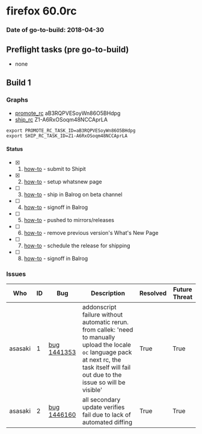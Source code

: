 # firefox 60.0rc

### Date of go-to-build: 2018-04-30

## Preflight tasks (pre go-to-build)
- none

## Build 1  

### Graphs
* [promote_rc](https://tools.taskcluster.net/push-inspector/#/aB3RQPVESoyWn86O5BHdpg) aB3RQPVESoyWn86O5BHdpg
* [ship_rc](https://tools.taskcluster.net/push-inspector/#/Z1-A6RxOSoqm48NCCAprLA) Z1-A6RxOSoqm48NCCAprLA
```
export PROMOTE_RC_TASK_ID=aB3RQPVESoyWn86O5BHdpg
export SHIP_RC_TASK_ID=Z1-A6RxOSoqm48NCCAprLA
```


#### Status
- [x] 1.  [how-to](https://wiki.mozilla.org/Release:Release_Automation_on_Mercurial:Starting_a_Release#Submit_to_Ship_It)  - submit to Shipit
- [x] 2.  [how-to](https://github.com/mozilla-releng/releasewarrior-2.0/blob/master/docs/release-promotion/desktop/howto-rc.md#wnp)  - setup whatsnew page
- [ ] 3.  [how-to](https://github.com/mozilla-releng/releasewarrior-2.0/blob/master/docs/release-promotion/desktop/howto-rc.md#ship-rc)  - ship in Balrog on beta channel
- [ ] 4.  [how-to](https://github.com/mozilla-releng/releasewarrior-2.0/blob/master/docs/release-promotion/desktop/howto-rc.md#obtain-sign-offs-for-changes)  - signoff in Balrog
- [ ] 5.  [how-to](https://github.com/mozilla-releng/releasewarrior-2.0/blob/master/docs/release-promotion/desktop/howto-rc.md#push)  - pushed to mirrors/releases
- [ ] 6.  [how-to](https://github.com/mozilla-releng/releasewarrior-2.0/blob/master/docs/release-promotion/desktop/howto-rc.md#remove-wnp)  - remove previous version's What's New Page
- [ ] 7.  [how-to](https://github.com/mozilla-releng/releasewarrior-2.0/blob/master/docs/release-promotion/desktop/howto-rc.md#ship)  - schedule the release for shipping
- [ ] 8.  [how-to](https://github.com/mozilla-releng/releasewarrior-2.0/blob/master/docs/release-promotion/desktop/howto-rc.md#obtain-sign-offs-for-changes)  - signoff in Balrog

### Issues
| Who                 | ID               | Bug                                                                 | Description                | Resolved                | Future Threat                |
| ------------------- | ---------------- | ------------------------------------------------------------------- | -------------------------- | ----------------------- | ---------------------------- |
| asasaki  | 1 | [bug 1441353](https://bugzil.la/1441353)        | addonscript failure without automatic rerun. from callek: 'need to manually upload the locale `oc` language pack at next rc, the task itself will fail out due to the issue so will be visible' | True | True |
| asasaki  | 2 | [bug 1446160](https://bugzil.la/1446160)        | all secondary update verifies fail due to lack of automated diffing | True | True |

